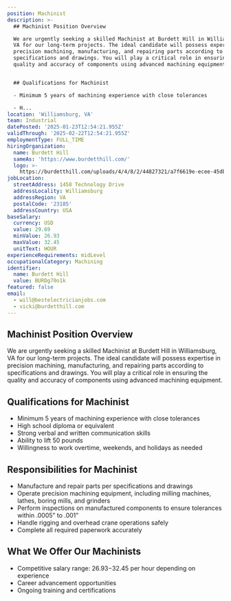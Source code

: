 ```yaml
---
position: Machinist
description: >-
  ## Machinist Position Overview

  We are urgently seeking a skilled Machinist at Burdett Hill in Williamsburg,
  VA for our long-term projects. The ideal candidate will possess expertise in
  precision machining, manufacturing, and repairing parts according to
  specifications and drawings. You will play a critical role in ensuring the
  quality and accuracy of components using advanced machining equipment.


  ## Qualifications for Machinist

  - Minimum 5 years of machining experience with close tolerances

  - H...
location: 'Williamsburg, VA'
team: Industrial
datePosted: '2025-01-23T12:54:21.955Z'
validThrough: '2025-02-22T12:54:21.955Z'
employmentType: FULL_TIME
hiringOrganization:
  name: Burdett Hill
  sameAs: 'https://www.burdetthill.com/'
  logo: >-
    https://burdetthill.com/uploads/4/4/8/2/44827321/a7f6619e-ecee-45db-ac13-7b1bffe6602c-4-5005-c.jpeg
jobLocation:
  streetAddress: 1458 Technology Drive
  addressLocality: Williamsburg
  addressRegion: VA
  postalCode: '23185'
  addressCountry: USA
baseSalary:
  currency: USD
  value: 29.69
  minValue: 26.93
  maxValue: 32.45
  unitText: HOUR
experienceRequirements: midLevel
occupationalCategory: Machining
identifier:
  name: Burdett Hill
  value: BURDg70o1k
featured: false
email:
  - will@bestelectricianjobs.com
  - vicki@burdetthill.com
---
```




## Machinist Position Overview
We are urgently seeking a skilled Machinist at Burdett Hill in Williamsburg, VA for our long-term projects. The ideal candidate will possess expertise in precision machining, manufacturing, and repairing parts according to specifications and drawings. You will play a critical role in ensuring the quality and accuracy of components using advanced machining equipment.

## Qualifications for Machinist
- Minimum 5 years of machining experience with close tolerances
- High school diploma or equivalent
- Strong verbal and written communication skills
- Ability to lift 50 pounds
- Willingness to work overtime, weekends, and holidays as needed

## Responsibilities for Machinist
- Manufacture and repair parts per specifications and drawings
- Operate precision machining equipment, including milling machines, lathes, boring mills, and grinders
- Perform inspections on manufactured components to ensure tolerances within .0005” to .001”
- Handle rigging and overhead crane operations safely
- Complete all required paperwork accurately

## What We Offer Our Machinists
- Competitive salary range: $26.93-$32.45 per hour depending on experience
- Career advancement opportunities
- Ongoing training and certifications